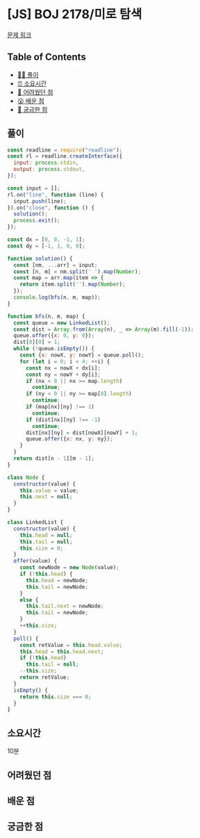 # [JS] BOJ 2178/미로 탐색

[문제 링크](https://www.acmicpc.net/problem/2178)

<!-- 제목으로 다음과 같은 내용으로 작성해주세요 ! -->
<!-- 📕 백준 : BOJ 문제번호/문제제목 e.g. BOJ 2577/숫자의 개수 -->
<!-- 📗 프로그래머스 : PRO 문제번호/문제제목 e.g. PRO 120812/최빈값 구하기 -->
<!-- 백준허브를 사용하시면 프로그래머스의 문제번호도 확인하실 수 있습니다 -->

## Table of Contents

- [✍🏻 풀이](#풀이)
- [⏰ 소요시간](#소요시간)
- [🫠 어려웠던 점](#어려웠던-점)
- [😮 배운 점](#배운-점)
- [🤔 궁금한 점](#궁금한-점)

## 풀이

<!-- ```옆에 사용하는 언어를 기입하세요 e.g. javascript, python -->

```javascript
const readline = require("readline");
const rl = readline.createInterface({
  input: process.stdin,
  output: process.stdout,
});

const input = [];
rl.on("line", function (line) {
  input.push(line);
}).on("close", function () {
  solution();
  process.exit();
});

const dx = [0, 0, -1, 1];
const dy = [-1, 1, 0, 0];

function solution() {
  const [nm, ...arr] = input;
  const [n, m] = nm.split(' ').map(Number);
  const map = arr.map(item => {
    return item.split('').map(Number);
  });
  console.log(bfs(n, m, map));
}

function bfs(n, m, map) {
  const queue = new LinkedList();
  const dist = Array.from(Array(n), _ => Array(m).fill(-1));
  queue.offer({x: 0, y: 0});
  dist[0][0] = 1;
  while (!queue.isEmpty()) {
    const {x: nowX, y: nowY} = queue.poll();
    for (let i = 0; i < 4; ++i) {
      const nx = nowX + dx[i];
      const ny = nowY + dy[i];
      if (nx < 0 || nx >= map.length)
        continue;
      if (ny < 0 || ny >= map[0].length)
        continue;
      if (map[nx][ny] !== 1)
        continue;
      if (dist[nx][ny] !== -1)
        continue;
      dist[nx][ny] = dist[nowX][nowY] + 1;
      queue.offer({x: nx, y: ny});
    }
  }
  return dist[n - 1][m - 1];
}

class Node {
  constructor(value) {
    this.value = value;
    this.next = null;
  }
}

class LinkedList {
  constructor(value) {
    this.head = null;
    this.tail = null;
    this.size = 0;
  }
  offer(value) {
    const newNode = new Node(value);
    if (!this.head) {
      this.head = newNode;
      this.tail = newNode;
    }
    else {
      this.tail.next = newNode;
      this.tail = newNode;
    }
    ++this.size;
  }
  poll() {
    const retValue = this.head.value;
    this.head = this.head.next;
    if (!this.head)
      this.tail = null;
    --this.size;
    return retValue;
  }
  isEmpty() {
    return this.size === 0;
  }
}
```

## 소요시간
10분

## 어려웠던 점

## 배운 점

## 궁금한 점
